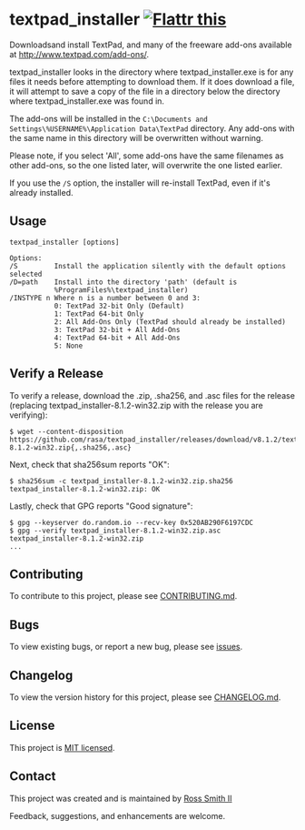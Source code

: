 # textpad_installer [![Flattr this][flatter_png]][flatter]

Downloadsand install TextPad, and many of the
freeware add-ons available at http://www.textpad.com/add-ons/.

textpad_installer looks in the directory where textpad_installer.exe is for
any files it needs before attempting to download them. If it does download a
file, it will attempt to save a copy of the file in a directory below the
directory where textpad_installer.exe was found in.

The add-ons will be installed in the
`C:\Documents and Settings\%USERNAME%\Application Data\TextPad` directory.
Any add-ons with the same name in this directory will be overwritten without
warning.

Please note, if you select 'All', some add-ons have the same filenames as
other add-ons, so the one listed later, will overwrite the one listed earlier.

If you use the `/S` option, the installer will re-install TextPad, even if it's
already installed.

## Usage

````
textpad_installer [options]

Options:
/S         Install the application silently with the default options selected
/D=path    Install into the directory 'path' (default is
           %ProgramFiles%\textpad_installer)
/INSTYPE n Where n is a number between 0 and 3:
           0: TextPad 32-bit Only (Default)
           1: TextPad 64-bit Only
           2: All Add-Ons Only (TextPad should already be installed)
           3: TextPad 32-bit + All Add-Ons
           4: TextPad 64-bit + All Add-Ons
           5: None
````

## Verify a Release

To verify a release, download the .zip, .sha256, and .asc files for the release 
(replacing textpad_installer-8.1.2-win32.zip with the release you are verifying):

````
$ wget --content-disposition https://github.com/rasa/textpad_installer/releases/download/v8.1.2/textpad_installer-8.1.2-win32.zip{,.sha256,.asc}
````

Next, check that sha256sum reports "OK":
````
$ sha256sum -c textpad_installer-8.1.2-win32.zip.sha256
textpad_installer-8.1.2-win32.zip: OK
````

Lastly, check that GPG reports "Good signature":

````
$ gpg --keyserver do.random.io --recv-key 0x520AB290F6197CDC
$ gpg --verify textpad_installer-8.1.2-win32.zip.asc textpad_installer-8.1.2-win32.zip
...
````

## Contributing

To contribute to this project, please see [CONTRIBUTING.md](CONTRIBUTING.md).

## Bugs

To view existing bugs, or report a new bug, please see [issues](../../issues).

## Changelog

To view the version history for this project, please see [CHANGELOG.md](CHANGELOG.md).

## License

This project is [MIT licensed](LICENSE).

## Contact

This project was created and is maintained by [Ross Smith II][]

Feedback, suggestions, and enhancements are welcome.

[Ross Smith II]: mailto:ross@smithii.com "ross@smithii.com"
[flatter]: https://flattr.com/submit/auto?user_id=rasa&url=https%3A%2F%2Fgithub.com%2Frasa%2Ftextpad_installer
[flatter_png]: http://button.flattr.com/flattr-badge-large.png "Flattr this"

